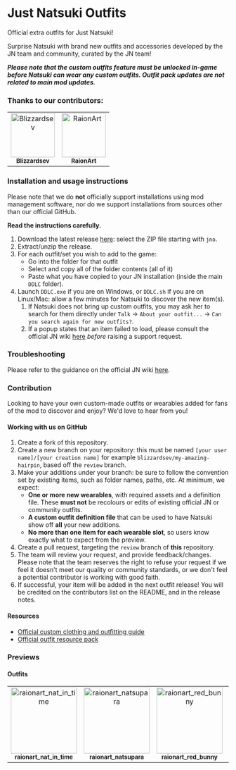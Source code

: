 # Just Natsuki Outfits

Official extra outfits for Just Natsuki!

Surprise Natsuki with brand new outfits and accessories developed by the JN team and community, curated by the JN team!

**_Please note that the custom outfits feature must be unlocked in-game before Natsuki can wear any custom outfits. Outfit pack updates are **not** related to main mod updates._**

### Thanks to our contributors:
<!-- readme: contributors -start -->
<table>
<tr>
    <td align="center">
        <a href="https://github.com/Blizzardsev">
            <img src="https://avatars.githubusercontent.com/u/57731669?v=4" width="100;" alt="Blizzardsev"/>
            <br />
            <sub><b>Blizzardsev</b></sub>
        </a>
    </td>
    <td align="center">
        <a href="https://github.com/RaionArt">
            <img src="https://avatars.githubusercontent.com/u/112613077?v=4" width="100;" alt="RaionArt"/>
            <br />
            <sub><b>RaionArt</b></sub>
        </a>
    </td></tr>
</table>
<!-- readme: contributors -end -->

### Installation and usage instructions

Please note that we do **not** officially support installations using mod management software, nor do we support installations from sources other than our official GitHub.

**Read the instructions carefully.**

1. Download the latest release [here](https://github.com/Just-Natsuki-Team/NatsukiModOutfits/releases): select the ZIP file starting with `jno`.
2. Extract/unzip the release.
3. For each outfit/set you wish to add to the game:
    - Go into the folder for that outfit
    - Select and copy all of the folder contents (all of it)
    - Paste what you have copied to your JN installation (inside the main `DDLC` folder).
4. Launch `DDLC.exe` if you are on Windows, or `DDLC.sh` if you are on Linux/Mac: allow a few minutes for Natsuki to discover the new item(s). 
    1. If Natsuki does not bring up custom outfits, you may ask her to search for them directly under `Talk` -> `About your outfit...` -> `Can you search again for new outfits?`.
    2. If a popup states that an item failed to load, please consult the official JN wiki [here](https://github.com/Just-Natsuki-Team/NatsukiModDev/wiki/06:-Custom-clothing-and-outfitting-guide-(Spoilers)) _before_ raising a support request.

### Troubleshooting

Please refer to the guidance on the official JN wiki [here](https://github.com/Just-Natsuki-Team/NatsukiModDev/wiki/06:-Custom-clothing-and-outfitting-guide-(Spoilers)).

### Contribution

Looking to have your own custom-made outfits or wearables added for fans of the mod to discover and enjoy? We'd love to hear from you!

#### Working with us on GitHub

1. Create a fork of this repository.
2. Create a new branch on your repository: this must be named `[your user name]/[your creation name]` for example `blizzardsev/my-amazing-hairpin`, based off the `review` branch.
3. Make your additions under your branch: be sure to follow the convention set by existing items, such as folder names, paths, etc. At minimum, we expect:
    - **One or more new wearables**, with required assets and a definition file. These **must not** be recolours or edits of existing official JN or community outfits.
    - **A custom outfit definition file** that can be used to have Natsuki show off **all** your new additions.
    - **No more than one item for each wearable slot**, so users know exactly what to expect from the preview.
3. Create a pull request, targeting the `review` branch of **this** repository.
4. The team will review your request, and provide feedback/changes. Please note that the team reserves the right to refuse your request if we feel it doesn't meet our quality or community standards, or we don't feel a potential contributor is working with good faith.
5. If successful, your item will be added in the next outfit release! You will be credited on the contributors list on the README, and in the release notes.

#### Resources

- [Official custom clothing and outfitting guide](https://github.com/Just-Natsuki-Team/NatsukiModDev/wiki/06:-Custom-clothing-and-outfitting-guide-(Spoilers))
- [Official outfit resource pack](https://github.com/Just-Natsuki-Team/NatsukiModDev/releases/download/v1.0.3/outfit_resource_pack_v1.0.3.zip)

### Previews

#### Outfits

<table>
    <tr>
        <td align="center">
                <img src="https://justnatsuki.club/img/outfit-previews/raionart_nat_in_time.png" width="150px;" alt="raionart_nat_in_time"/>
                <br />
                <sub><b>raionart_nat_in_time</b></sub>
        </td>
        <td align="center">
                <img src="https://justnatsuki.club/img/outfit-previews/raionart_natsupara.png" width="150px;" alt="raionart_natsupara"/>
                <br />
                <sub><b>raionart_natsupara</b></sub>
        </td>
        <td align="center">
                <img src="https://justnatsuki.club/img/outfit-previews/raionart_red_bunny.png" width="150px;" alt="raionart_red_bunny"/>
                <br />
                <sub><b>raionart_red_bunny</b></sub>
        </td>
        <td align="center">
                <img src="https://justnatsuki.club/img/outfit-previews/raionart_black_bunny.png" width="150px;" alt="raionart_black_bunny"/>
                <br />
                <sub><b>raionart_black_bunny</b></sub>
        </td>
        <td align="center">
                <img src="https://justnatsuki.club/img/outfit-previews/raionart_demon_realm_top.png" width="150px;" alt="raionart_demon_realm_top"/>
                <br />
                <sub><b>raionart_demon_realm_top</b></sub>
        </td>
    </tr>
</table>
